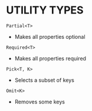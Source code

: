 # UTILITY TYPES
`Partial<T>`  
- Makes all properties optional  

`Required<T>`  
- Makes all properties required  

`Pick<T, K>`
- Selects a subset of keys

`Omit<K>`
- Removes some keys